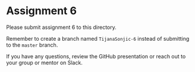 # Assignment 6

Please submit assignment 6 to this directory.

Remember to create a branch named `TijanaSonjic-6` 
instead of submitting to the `master` branch.

If you have any questions, review the GitHub presentation or reach
out to your group or mentor on Slack.

